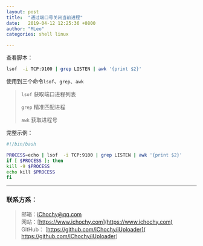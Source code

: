 ```yaml
---
layout: post
title:  "通过端口号关闭当前进程"
date:   2019-04-12 12:25:36 +0800
author: "MLeo"
categories: shell linux

---
```



查看脚本：

```bash
lsof  -i TCP:9100 | grep LISTEN | awk '{print $2}'
````

使用到三个命令`lsof`、`grep`、`awk`

> `lsof` 获取端口进程列表
> 
> `grep` 精准匹配进程
> 
> `awk` 获取进程号

完整示例：

```bash 
#!/bin/bash

PROCESS=echo | lsof  -i TCP:9100 | grep LISTEN | awk '{print $2}'
if [ $PROCESS ]; then
kill -9 $PROCESS
echo kill $PROCESS
fi
```

---
### 联系方系：  
> 邮箱：[iChochy@qq.com](mailto:iChochy@qq.com)   
> 网站：[https://www.ichochy.com](https://www.ichochy.com)  
> GitHub： [https://github.com/iChochy/iUploader]( https://github.com/iChochy/iUploader) 
